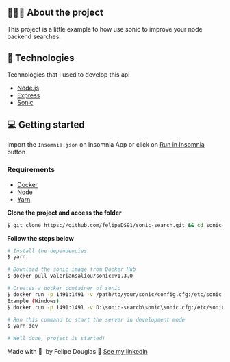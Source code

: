 ## 👨🏻‍💻 About the project

This project is a little example to how use sonic to improve your node backend searches.

## 🚀 Technologies

Technologies that I used to develop this api

- [Node.js](https://nodejs.org/en/)
- [Express](https://expressjs.com/pt-br/)
- [Sonic](https://github.com/valeriansaliou/sonic)

## 💻 Getting started

Import the `Insomnia.json` on Insomnia App or click on [Run in Insomnia](#insomniaButton) button

### Requirements

- [Docker](https://www.docker.com/)
- [Node](https://nodejs.org/en/download/)
- [Yarn](https://classic.yarnpkg.com/en/docs/install#windows-stable)

**Clone the project and access the folder**

```bash
$ git clone https://github.com/felipeDS91/sonic-search.git && cd sonic-search
```

**Follow the steps below**

```bash
# Install the dependencies
$ yarn

# Download the sonic image from Docker Hub
$ docker pull valeriansaliou/sonic:v1.3.0

# Creates a docker container of sonic
$ docker run -p 1491:1491 -v /path/to/your/sonic/config.cfg:/etc/sonic.cfg -v /path/to/your/sonic/store/:/var/lib/sonic/store/ valeriansaliou/sonic:v1.3.0
Example (Windows)
$ docker run -p 1491:1491 -v D:\sonic-search\sonic\sonic.cfg:/etc/sonic.cfg -v D:\sonic-search\sonic\store:/var/lib/sonic/store/ -d valeriansaliou/sonic:v1.3.0

# Run this command to start the server in development mode
$ yarn dev

# Well done, project is started!
```

Made with 💜&nbsp; by Felipe Douglas 👋 [See my linkedin](https://www.linkedin.com/in/felipe-douglas-dev/)
